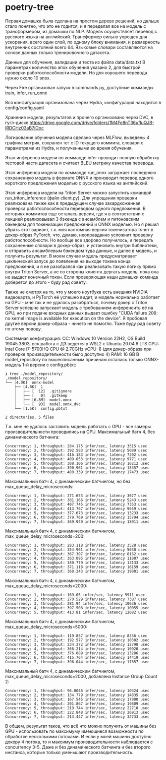 # poetry-tree

Первая домашка была сделана на простом дереве решений, но дальше стало понятно, что это не годится, и я переделал все на модель с трансформером, из домашки по NLP.
Модель осуществляет перевод с русского языка на английский. Трансформер сильно упрощен для ускорения, всего один слой, по одному блоку внимания, и размерность внутренних состояний всего 64. Языковые словари составляются на основе данных только тренировочного датасета.

Данные для обучения, валидации и теста из файла data/data.txt
В параметрах количество эпох обучения указано 2, для быстрой проверки работоспособности модели. Но для хорошего перевода нужно около 10 эпох.

Через Fire организован запуск в commands.py, доступные комманды: train, infer, run_onnx

Вся конфигурация организована через Hydra, конфигурация находится в config/config.yaml

Хранение модели, результатов и прочего организовано через DVC, в гугл-диске https://drive.google.com/drive/folders/1M4Fe8nT36ufluQJB-IRDCHz03aB7iOoc

Логирование обучения модели сделано через MLFlow, выведены 4 графика метрик, сохранен тег с ID текущего коммита, словари с параметрами из Hydra, и полученными во время обучения.

Этап инференса модели по комманде infer проводит полную обработку тестовой части датасета и считает BLEU метрику качества перевода.

Этап инференса модели по комманде run_onnx загружает последнюю сохраненную модель в формате ONNX и производит перевод одного короткого предложения моделью с русского языка на английский.

Этап инференса модели на Triton Server можно запустить командой run_triton_inference (файл client.py). Для упрощения проверки реализована также как в предыдущем случае захардкоженная проверка работоспособности переводом одного предложения. В историях коммитов еще осталась версия, где я в соответствии с лекцией реализовывал 3 бэкенда с ансамблем и питоновским бэкендом для токенизации предложений и ONNX моделью. Но я решил убрать этот вариант, т.к. моя кастомная версия токенизатора тянет в докер-образ PyTorch, что, думаю, неоправданно усложнит проверку работоспособности. Но вообще все здорово получилось, и передать сохраненные словари в докер-образ, и установить внутри библиотеки, и отправить ансамблевым бэкендом туда данные, и далее в модель, и получить результат. В моем случае модель предусматривает циклический запуск до появления на выходе токена конца предложения, и я не разобрался как реализовать такую логику прямо внутри Triton Server, а не со стороны клиента дергать модель, пока она не выдаст конечный токен. Если проверяющая наши домашки команда доберется до этого - буду рад совету.

Также не смотря на то, что у моего ноутбука есть внешняя NVIDIA видеокарта, и PyTorch её успешно видит, и модель нормально работает на GPU - мне так и не удалось разобраться, почему докер с Triton Server успешно запускает модель с требованием инференсить её на GPU, но при подаче входных данных выдает ошибку "CUDA failure 209: no kernel image is available for execution on the device". Я пробовал другие версии докер-образа - ничего не помогло. Тоже буду рад совету по этому поводу.

Системная конфигурация:
ОС: Windows 10 Version 22H2, OS Build 19045.3803, вся работа с ДЗ ведется в WSL2 c Ubuntu 20.04.6 LTS
CPU: Intel Core i7-5700HQ CPU @ 2.70GHz
vCPU: 8 (для докер-образа при проверке производительности было доступно 4)
RAM: 16 GB
В model_repository по вышеописанным причинам осталась только ONNX-модель 1-й версии с config.pbtxt:

<!-- prettier-ignore-start -->
```
❯ tree ./model_repository/
./model_repository/
└── [4.0K]  onnx-model
    ├── [4.0K]  1
    │   ├── [  12]  .gitignore
    │   ├── [   0]  .gitkeep
    │   ├── [6.8M]  model.onnx
    │   └── [  93]  model.onnx.dvc
    └── [1.5K]  config.pbtxt

2 directories, 5 files
```
<!-- prettier-ignore-end -->

Т.к. мне не удалось заставить модель работать с GPU - все замеры производительности проводились на CPU.
Максимальный батч 4, без динамического батчинга:

```
Concurrency: 1, throughput: 284.175 infer/sec, latency 3515 usec
Concurrency: 2, throughput: 392.583 infer/sec, latency 5089 usec
Concurrency: 3, throughput: 416.183 infer/sec, latency 7202 usec
Concurrency: 4, throughput: 409.053 infer/sec, latency 9771 usec
Concurrency: 5, throughput: 308.106 infer/sec, latency 16212 usec
Concurrency: 6, throughput: 390.961 infer/sec, latency 15357 usec
Concurrency: 7, throughput: 400.339 infer/sec, latency 17473 usec
```

Максимальный батч 4, с динамическим батчингом, но без max_queue_delay_microseconds:

```
Concurrency: 1, throughput: 271.653 infer/sec, latency 3677 usec
Concurrency: 2, throughput: 381.166 infer/sec, latency 5243 usec
Concurrency: 3, throughput: 407.745 infer/sec, latency 7353 usec
Concurrency: 4, throughput: 413.767 infer/sec, latency 9659 usec
Concurrency: 5, throughput: 377.673 infer/sec, latency 13233 usec
Concurrency: 6, throughput: 379.769 infer/sec, latency 15794 usec
Concurrency: 7, throughput: 369.949 infer/sec, latency 18911 usec
```

Максимальный батч 4, с динамическим батчингом, max_queue_delay_microseconds=200:

```
Concurrency: 1, throughput: 283.118 infer/sec, latency 3528 usec
Concurrency: 2, throughput: 354.961 infer/sec, latency 5630 usec
Concurrency: 3, throughput: 367.307 infer/sec, latency 8162 usec
Concurrency: 4, throughput: 363.095 infer/sec, latency 11007 usec
Concurrency: 5, throughput: 380.779 infer/sec, latency 13133 usec
Concurrency: 6, throughput: 371.118 infer/sec, latency 16159 usec
Concurrency: 7, throughput: 368.243 infer/sec, latency 19001 usec
```

Максимальный батч 4, с динамическим батчингом, max_queue_delay_microseconds=2000:

```
Concurrency: 1, throughput: 169.05 infer/sec, latency 5911 usec
Concurrency: 2, throughput: 270.529 infer/sec, latency 7387 usec
Concurrency: 3, throughput: 281.94 infer/sec, latency 10636 usec
Concurrency: 4, throughput: 397.508 infer/sec, latency 10055 usec
Concurrency: 5, throughput: 413.81 infer/sec, latency 12082 usec
```

Максимальный батч 4, с динамическим батчингом, max_queue_delay_microseconds=5000:

```
Concurrency: 1, throughput: 119.857 infer/sec, latency 8336 usec
Concurrency: 2, throughput: 192.577 infer/sec, latency 10382 usec
Concurrency: 3, throughput: 234.272 infer/sec, latency 12798 usec
Concurrency: 4, throughput: 366.214 infer/sec, latency 10920 usec
Concurrency: 5, throughput: 376.089 infer/sec, latency 13286 usec
Concurrency: 6, throughput: 415.764 infer/sec, latency 14419 usec
Concurrency: 7, throughput: 396.044 infer/sec, latency 17657 usec
```

Максимальный батч 4, с динамическим батчингом, max_queue_delay_microseconds=2000, добавлена Instance Group Count 2:

```
Concurrency: 1, throughput: 96.8046 infer/sec, latency 10324 usec
Concurrency: 2, throughput: 134.779 infer/sec, latency 14835 usec
Concurrency: 3, throughput: 167.545 infer/sec, latency 17900 usec
Concurrency: 4, throughput: 201.867 infer/sec, latency 19809 usec
Concurrency: 5, throughput: 219.744 infer/sec, latency 22710 usec
Concurrency: 6, throughput: 222.848 infer/sec, latency 26913 usec
Concurrency: 7, throughput: 213.447 infer/sec, latency 32733 usec
```

В общем, результат таков, что всё что можно получить от машины без GPU - использовать по максимуму имеющиеся возможности по обработке несколькими потоками. И если у моей машины доступно докеру 4 потока, то и максимум производительности наблюдается с concurrency 3-5. Даже и без динамического батчинга и без второго инстанса, которые только уменьшают производительность.
